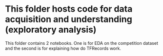 # This folder hosts code for data acquisition and understanding (exploratory analysis)

This folder contains 2 notebooks. One is for EDA on the competition dataset and the second is for explaining how do TFRecords work.